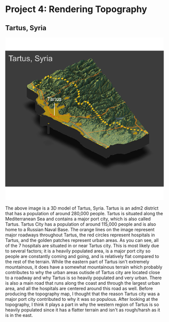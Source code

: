 # Project 4: Rendering Topography

## Tartus, Syria 
![](tartus_topo_final_project.png)


The above image is a 3D model of Tartus, Syria. Tartus is an adm2 district that has a population of around 280,000 people. Tartus is situated along the Mediterranean Sea and contains a major port city, which is also called Tartus. Tartus City has a population of around 115,000 people and is also home to a Russian Naval Base. 
  The orange lines on the image represent major roadways throughout Tartus, the red circles represent hospitals in Tartus, and the golden patches represent urban areas. As you can see, all of the 7 hospitals are situated in or near Tartus city. This is most likely due to several factors; it is a heavily populated area, is a major port city so people are constantly coming and going, and is relatively flat compared to the rest of the terrain. While the eastern part of Tartus isn't extremely mountainous, it does have a somewhat mountainous terrain which probably contributes to why the urban areas outisde of Tartus city are located close to a roadway and why Tartus is so heavily populated and very urban. There is also a main road that runs along the coast and through the largest urban area, and all the hospitals are centered around this road as well. 
  Before producing the topography map, I thought that the reason Tartus city was a major port city contributed to why it was so populous. After looking at the topography, I think it plays a part in why the western region of Tartus is so heavily populated since it has a flatter terrain and isn't as rough/harsh as it is in the east.
